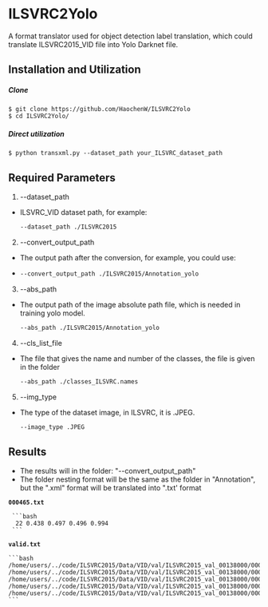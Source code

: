 # ILSVRC2Yolo
A format translator used for object detection label translation, which could translate ILSVRC2015_VID file into Yolo Darknet file.

## Installation and Utilization 
##### Clone
    $ git clone https://github.com/HaochenW/ILSVRC2Yolo
    $ cd ILSVRC2Yolo/
	
##### Direct utilization
    $ python transxml.py --dataset_path your_ILSVRC_dataset_path


## Required Parameters
1. --dataset_path
- ILSVRC_VID dataset path, for example:

     ```bash
     --dataset_path ./ILSVRC2015
     ```
	 
 2. --convert_output_path
- The output path after the conversion, for example, you could use: 
- 
     ```bash
     --convert_output_path ./ILSVRC2015/Annotation_yolo
     ```
	 
 3.  --abs_path
- The output path of the image absolute path file, which is needed in training yolo model.
     ```bash
     --abs_path ./ILSVRC2015/Annotation_yolo
     ```
	 
 4. --cls_list_file
- The file that gives the name and number of the classes, the file is given in the folder
     ```bash
     --abs_path ./classes_ILSVRC.names
     ```
 5. --img_type
 - The type of the dataset image, in ILSVRC, it is .JPEG.
     ```bash
     --image_type .JPEG
     ```

## Results

- The results will in the folder: "--convert_output_path"
- The folder nesting format will be the same as the folder in "Annotation", but the ".xml" format will be translated into ".txt' format

**`000465.txt`**

     ```bash
	  22 0.438 0.497 0.496 0.994
     ```
	 
**`valid.txt`**

	```bash
	/home/users/../code/ILSVRC2015/Data/VID/val/ILSVRC2015_val_00138000/000247.JPEG
	/home/users/../code/ILSVRC2015/Data/VID/val/ILSVRC2015_val_00138000/000078.JPEG
	/home/users/../code/ILSVRC2015/Data/VID/val/ILSVRC2015_val_00138000/000075.JPEG
	/home/users/../code/ILSVRC2015/Data/VID/val/ILSVRC2015_val_00138000/000043.JPEG
	/home/users/../code/ILSVRC2015/Data/VID/val/ILSVRC2015_val_00138000/000013.JPEG
	```

